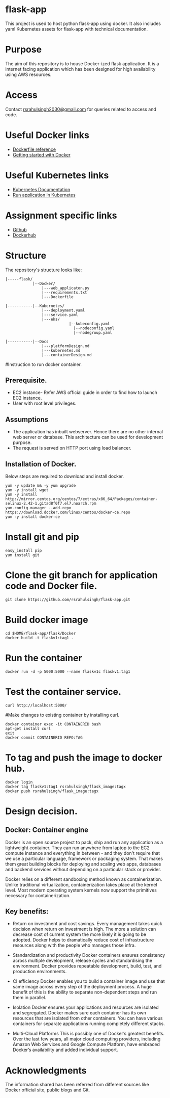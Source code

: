 # flask-app
This project is used to host python flask-app using docker. It also includes yaml Kubernetes assets for flask-app with technical documentation.

# Purpose
The aim of this repository is to house Docker-ized flask application. It is a internet facing application which has been designed for high availability using AWS resources.

# Access
Contact rsrahulsingh2030@gmail.com for queries related to access and code.

# Useful Docker links
* [Dockerfile reference](https://docs.docker.com/engine/reference/builder/)
* [Getting started with Docker](https://docs.docker.com/get-started/)

# Useful Kubernetes links
* [Kubernetes Documentation](https://kubernetes.io/docs/home/)
* [Run application in Kubernetes](https://kubernetes.io/docs/tasks/run-application/run-stateless-application-deployment/)

# Assignment specific links
* [Github](https://github.com/rsrahulsingh)
* [Dockerhub](https://hub.docker.com/r/rsrahulsingh/flask_image/)

# Structure
The repository's structure looks like:
```
|-----flask/
            |--Docker/
                |---web_applicaton.py
                |---requirements.txt
                |---Dockerfile
 
|-----------|--Kubernetes/
                |---deployment.yaml
                |---service.yaml
                |---eks/
				            |--kubeconfig.yaml
					          |--nodeconfig.yaml
					          |--nodegroup.yaml

|-----------|--Docs
                |---platformDesign.md
                |---kubernetes.md
                |---containerDesign.md 

 ``` 
 
 #Instruction to run docker container.

## Prerequisite.
* EC2 instance- Refer AWS official guide in order to find how to launch EC2 instance.
* User with root level privileges.

## Assumptions
* The application has inbuilt webserver. Hence there are no other internal web server or database. This architecture can be used for development purpose.
* The request is served on HTTP port using load balancer.


## Installation of Docker.
 Below steps are required to download and install docker.
```
yum -y update && -y yum upgrade
yum -y install wget
yum -y install http://mirror.centos.org/centos/7/extras/x86_64/Packages/container-selinux-2.42-1.gitad8f0f7.el7.noarch.rpm
yum-config-manager --add-repo https://download.docker.com/linux/centos/docker-ce.repo
yum -y install docker-ce
```
# Install git and pip
```
easy_install pip
yum install git
```
# Clone the git branch for application code and Docker file.
```
git clone https://github.com/rsrahulsingh/flask-app.git
```
# Build docker image
```
cd $HOME/flask-app/flask/Docker
docker build -t flaskv1:tag1 .
```
# Run the container
```
docker run -d -p 5000:5000 --name flaskv1c flaskv1:tag1
```

# Test the container service.
```
curl http://localhost:5000/
```

#Make changes to existing container by installing curl.
```
docker container exec -it CONTAINERID bash
apt-get install curl
exit
docker commit CONTAINERID REPO:TAG

```
# To tag and push the image to docker hub.
```
docker login
docker tag flaskv1:tag1 rsrahulsingh/flask_image:tagx
docker push rsrahulsingh/flask_image:tagx
```



# Design decision.

## Docker: Container engine

Docker is an open source project to pack, ship and run any application
as a lightweight container. They can run anywhere from laptop to  the EC2 compute instance and everything in between - and they don't require that we use a particular language, framework or packaging system. That makes them great building blocks for deploying and scaling web apps, databases and backend services without depending on a particular stack or provider.

Docker relies on a different sandboxing method known as containerization. Unlike traditional virtualization, containerization takes place at the kernel level. Most modern operating system kernels now support the primitives necessary for containerization.

## Key benefits:

* Return on investment and cost savings.
  Every management takes quick decision when return on investment is high. The more a solution can decrease cost of current system the more likely it is going to be adopted. Docker helps to dramatically reduce cost of infrastructure resources along with the people who manages those infra.  

* Standardization and productivity
  Docker containers ensures consistency across multiple development, release cycles and standardising the environment. Docker provides repeatable development, build, test, and production environments.

* CI efficiency
  Docker enables you to build a container image and use that same image across every step of the deployment process. A huge benefit of this is the ability to separate non-dependent steps and run them in parallel. 

* Isolation
  Docker ensures your applications and resources are isolated and segregated. Docker makes sure each container has its own resources that are isolated from other containers. You can have various containers for separate applications running completely different stacks. 

* Multi-Cloud Platforms
  This is possibly one of Docker’s greatest benefits. Over the last few years, all major cloud computing providers, including Amazon Web Services and Google Compute Platform, have embraced Docker’s availability and added individual support.


# Acknowledgments

The information shared has been referred from different sources like Docker official site, public blogs and Git.
